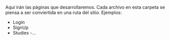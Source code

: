 Aquí irán las páginas que desarrollaremos. Cada archivo en esta carpeta se piensa a ser conviertida en una ruta del sitio.
Ejemplos: 
- Login 
- SignUp
- Studies 
-...